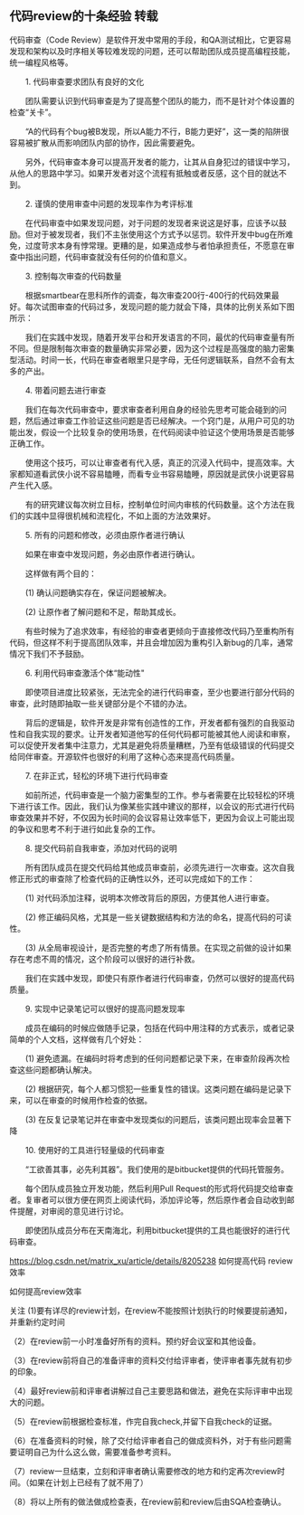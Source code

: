 ## 代码review的十条经验 转载

代码审查（Code Review）是软件开发中常用的手段，和QA测试相比，它更容易发现和架构以及时序相关等较难发现的问题，还可以帮助团队成员提高编程技能，统一编程风格等。

　　1. 代码审查要求团队有良好的文化

　　团队需要认识到代码审查是为了提高整个团队的能力，而不是针对个体设置的检查“关卡”。

　　“A的代码有个bug被B发现，所以A能力不行，B能力更好”，这一类的陷阱很容易被扩散从而影响团队内部的协作，因此需要避免。

　　另外，代码审查本身可以提高开发者的能力，让其从自身犯过的错误中学习，从他人的思路中学习。如果开发者对这个流程有抵触或者反感，这个目的就达不到。

　　2. 谨慎的使用审查中问题的发现率作为考评标准


　　在代码审查中如果发现问题，对于问题的发现者来说这是好事，应该予以鼓励。但对于被发现者，我们不主张使用这个方式予以惩罚。软件开发中bug在所难免，过度苛求本身有悖常理。更糟的是，如果造成参与者怕承担责任，不愿意在审查中指出问题，代码审查就没有任何的价值和意义。

　　3. 控制每次审查的代码数量

　　根据smartbear在思科所作的调查，每次审查200行-400行的代码效果最好。每次试图审查的代码过多，发现问题的能力就会下降，具体的比例关系如下图所示：


　　我们在实践中发现，随着开发平台和开发语言的不同，最优的代码审查量有所不同。但是限制每次审查的数量确实非常必要，因为这个过程是高强度的脑力密集型活动。时间一长，代码在审查者眼里只是字母，无任何逻辑联系，自然不会有太多的产出。

　　4. 带着问题去进行审查

　　我们在每次代码审查中，要求审查者利用自身的经验先思考可能会碰到的问题，然后通过审查工作验证这些问题是否已经解决。一个窍门是，从用户可见的功能出发，假设一个比较复杂的使用场景，在代码阅读中验证这个使用场景是否能够正确工作。

　　使用这个技巧，可以让审查者有代入感，真正的沉浸入代码中，提高效率。大家都知道看武侠小说不容易瞌睡，而看专业书容易瞌睡，原因就是武侠小说更容易产生代入感。

　　有的研究建议每次树立目标，控制单位时间内审核的代码数量。这个方法在我们的实践中显得很机械和流程化，不如上面的方法效果好。

　　5. 所有的问题和修改，必须由原作者进行确认

　　如果在审查中发现问题，务必由原作者进行确认。

　　这样做有两个目的：

　　(1) 确认问题确实存在，保证问题被解决。

　　(2) 让原作者了解问题和不足，帮助其成长。

　　有些时候为了追求效率，有经验的审查者更倾向于直接修改代码乃至重构所有代码，但这样不利于提高团队效率，并且会增加因为重构引入新bug的几率，通常情况下我们不予鼓励。

　　6. 利用代码审查激活个体“能动性"

　　即使项目进度比较紧张，无法完全的进行代码审查，至少也要进行部分代码的审查，此时随即抽取一些关键部分是个不错的办法。

　　背后的逻辑是，软件开发是非常有创造性的工作，开发者都有强烈的自我驱动性和自我实现的要求。让开发者知道他写的任何代码都可能被其他人阅读和审察，可以促使开发者集中注意力，尤其是避免将质量糟糕，乃至有低级错误的代码提交给同伴审查。开源软件也很好的利用了这种心态来提高代码质量。

　　7. 在非正式，轻松的环境下进行代码审查

　　如前所述，代码审查是一个脑力密集型的工作。参与者需要在比较轻松的环境下进行该工作。因此，我们认为像某些实践中建议的那样，以会议的形式进行代码审查效果并不好，不仅因为长时间的会议容易让效率低下，更因为会议上可能出现的争议和思考不利于进行如此复杂的工作。

　　8. 提交代码前自我审查，添加对代码的说明

　　所有团队成员在提交代码给其他成员审查前，必须先进行一次审查。这次自我修正形式的审查除了检查代码的正确性以外，还可以完成如下的工作：

　　(1) 对代码添加注释，说明本次修改背后的原因，方便其他人进行审查。

　　(2) 修正编码风格，尤其是一些关键数据结构和方法的命名，提高代码的可读性。

　　(3) 从全局审视设计，是否完整的考虑了所有情景。在实现之前做的设计如果存在考虑不周的情况，这个阶段可以很好的进行补救。

　　我们在实践中发现，即使只有原作者进行代码审查，仍然可以很好的提高代码质量。

　　9. 实现中记录笔记可以很好的提高问题发现率

　　成员在编码的时候应做随手记录，包括在代码中用注释的方式表示，或者记录简单的个人文档，这样做有几个好处：

　　(1) 避免遗漏。在编码时将考虑到的任何问题都记录下来，在审查阶段再次检查这些问题都确认解决。

　　(2) 根据研究，每个人都习惯犯一些重复性的错误。这类问题在编码是记录下来，可以在审查的时候用作检查的依据。

　　(3) 在反复记录笔记并在审查中发现类似的问题后，该类问题出现率会显著下降

　　10. 使用好的工具进行轻量级的代码审查

　　“工欲善其事，必先利其器”。我们使用的是bitbucket提供的代码托管服务。

　　每个团队成员独立开发功能，然后利用Pull Request的形式将代码提交给审查者。复审者可以很方便在网页上阅读代码，添加评论等，然后原作者会自动收到邮件提醒，对审阅的意见进行讨论。

　　即使团队成员分布在天南海北，利用bitbucket提供的工具也能很好的进行代码审查。
  
  <https://blog.csdn.net/matrix_xu/article/details/8205238>
如何提高代码 review 效率


如何提高review效率

关注
 (1)要有详尽的review计划，在review不能按照计划执行的时候要提前通知，并重新约定时间

（2）在review前一小时准备好所有的资料。预约好会议室和其他设备。

（3）在review前将自己的准备评审的资料交付给评审者，使评审者事先就有初步的印象。

（4）最好review前和评审者讲解过自己主要思路和做法，避免在实际评审中出现大的问题。

（5）在review前根据检查标准，作完自我check,并留下自我check的证据。

（6）在准备资料的时候，除了交付给评审者自己的做成资料外，对于有些问题需要证明自己为什么这么做，需要准备参考资料。

（7）review一旦结束，立刻和评审者确认需要修改的地方和约定再次review时间。（如果在计划上已经有了就不用了）

（8）将以上所有的做法做成检查表，在review前和review后由SQA检查确认。
